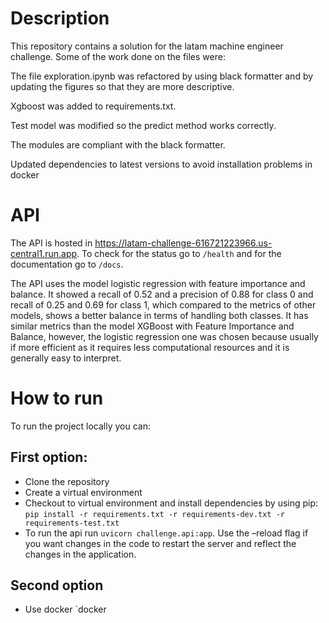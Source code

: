 # Description

This repository contains a solution for the latam machine engineer challenge. Some of the work done on the files were:

The file exploration.ipynb was refactored by using black formatter and by updating the figures so that they are more descriptive.

Xgboost was added to requirements.txt.

Test model was modified so the predict method works correctly.

The modules are compliant with the black formatter.

Updated dependencies to latest versions to avoid installation problems in docker

# API

The API is hosted in https://latam-challenge-616721223966.us-central1.run.app. To check for the status go to `/health` and for the documentation go to `/docs`.

The API uses the model logistic regression with feature importance and balance. It showed a recall of 0.52 and a precision of 0.88 for class 0 and recall of 0.25 and 0.69 for class 1, which compared to the metrics of other models, shows a better balance in terms of handling both classes. It has similar metrics than the model XGBoost with Feature Importance and Balance, however, the logistic regression one was chosen because usually if more efficient as it requires less computational resources and it is generally easy to interpret.

# How to run
To run the project locally you can:
## First option:
- Clone the repository
- Create a virtual environment
- Checkout to virtual environment and install dependencies by using pip: `pip install -r requirements.txt -r requirements-dev.txt -r requirements-test.txt`
- To run the api run `uvicorn challenge.api:app`. Use the –reload flag if you want changes in the code to restart the server and reflect the changes in the application.

## Second option
- Use docker `docker
